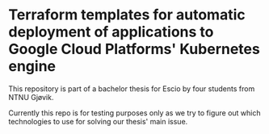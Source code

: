 # Terraform templates for automatic deployment of applications to Google Cloud Platforms' Kubernetes engine

This repository is part of a bachelor thesis for Escio by four students from NTNU Gjøvik.

Currently this repo is for testing purposes only as we try to figure out which technologies to use for solving our thesis' main issue.